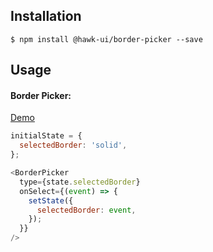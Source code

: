 ## Installation
`$ npm install @hawk-ui/border-picker --save`


## Usage


#### Border Picker:
[Demo]()
```js
initialState = {
  selectedBorder: 'solid',
};

<BorderPicker
  type={state.selectedBorder}
  onSelect={(event) => {
    setState({
      selectedBorder: event,
    });
  }}
/>
```